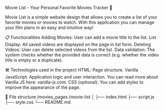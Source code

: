 Movie List - Your Personal Favorite Movies Tracker 🎥


Movie List is a simple website design that allows you to create a list of your favorite movies or movies to watch. With this application you can manage your film plans in an easy and intuitive way!

📋 Functionalities
Adding Movies: User can add a movie title to the list.
List Display: All saved videos are displayed on the page in list form.
Deleting Videos: User can delete selected videos from the list.
Data validation: The system checks whether the provided data is correct (e.g. whether the video title is empty or a duplicate).

🛠️ Technologies used in the project
HTML: Page structure.
Vanilla JavaScript: Application logic and user interaction. You can read more about Vanilla JS here: vanilla-js.com.
CSS (optional): You can add styles to improve the appearance of the page.

📂 File structure
/movies_pages
/movie-list
│
├── index.html
├── script.js
├── style.css
└── README.md

